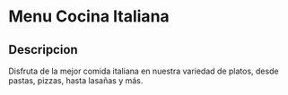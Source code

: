 # Menu Cocina Italiana

## Descripcion
Disfruta de la mejor comida italiana en nuestra variedad de platos, desde pastas, pizzas, hasta lasañas y más.


